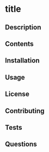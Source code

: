 <!-- 
the title of my project 
and sections entitled Description,
Table of Contents, 
Installation,
Usage,
License, 
Contributing,
Tests,
and Questions
 -->

 # title
 ## Description
 ## Contents
 ## Installation
 ## Usage
 ## License
 ## Contributing
 ## Tests
 ## Questions